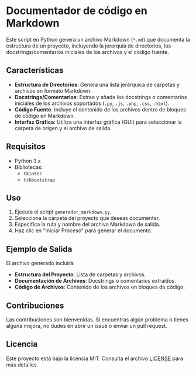 # Documentador de código en Markdown

Este script en Python genera un archivo Markdown (`*.md`) que documenta la estructura de un proyecto, incluyendo la jerarquía de directorios, los docstrings/comentarios iniciales de los archivos y el código fuente.

## Características

- **Estructura de Directorios**: Genera una lista jerárquica de carpetas y archivos en formato Markdown.
- **Docstrings/Comentarios**: Extrae y añade los docstrings o comentarios iniciales de los archivos soportados (`.py`, `.js`, `.php`, `.css`, `.html`).
- **Código Fuente**: Incluye el contenido de los archivos dentro de bloques de código en Markdown.
- **Interfaz Gráfica**: Utiliza una interfaz gráfica (GUI) para seleccionar la carpeta de origen y el archivo de salida.

## Requisitos

- Python 3.x
- Bibliotecas:
  - `tkinter`
  - `ttkbootstrap`

## Uso

1. Ejecuta el script `generador_markdown.py`.
2. Selecciona la carpeta del proyecto que deseas documentar.
3. Especifica la ruta y nombre del archivo Markdown de salida.
4. Haz clic en "Iniciar Proceso" para generar el documento.

## Ejemplo de Salida

El archivo generado incluirá:

- **Estructura del Proyecto**: Lista de carpetas y archivos.
- **Documentación de Archivos**: Docstrings o comentarios extraídos.
- **Código de Archivos**: Contenido de los archivos en bloques de código.

## Contribuciones

Las contribuciones son bienvenidas. Si encuentras algún problema o tienes alguna mejora, no dudes en abrir un issue o enviar un pull request.

## Licencia

Este proyecto está bajo la licencia MIT. Consulta el archivo [LICENSE](LICENSE) para más detalles.